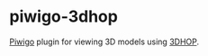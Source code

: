 # piwigo-3dhop

[Piwigo](https://piwigo.org) plugin for viewing 3D models using [3DHOP](https://www.3dhop.net).

